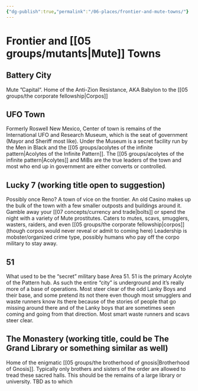 ```yaml
---
{"dg-publish":true,"permalink":"/06-places/frontier-and-mute-towns/"}
---
```


# Frontier and [[05 groups/mutants\|Mute]] Towns

## Battery City
Mute ”Capital“. Home of the Anti-Zion Resistance, AKA Babylon to the [[05 groups/the corporate fellowship\|Corpos]]
## UFO Town
Formerly Roswell New Mexico, Center of town is remains of the International UFO and Research Museum, which is the seat of government (Mayor and Sheriff most like).  Under the Museum is a secret facility run by the Men in Black and the [[05 groups/acolytes of the infinite pattern\|Acolytes of the Infinite Pattern]].  The [[05 groups/acolytes of the infinite pattern\|Acolytes]] and MiBs are the true leaders of the town and most who end up in government are either converts or controlled.  

## Lucky 7 (working title open to suggestion)
Possibly once Reno?  A town of vice on the frontier. An old Casino makes up the bulk of the town with a few smaller  outposts and buildings around it.  Gamble away your [[07 concepts/currency and trade\|bolts]] or spend the night with a variety of Mute prostitutes.  Caters to mutes, scavs, smugglers, wasters, raiders, and even [[05 groups/the corporate fellowship\|corpos]] (though corpos would never reveal or admit to coming here) Leadership is mobster/organized crime type, possibly humans who pay off the corpo military to stay away.  

## 51
What used to be the “secret” military base Area 51.  51 is the primary Acolyte of the Pattern hub.  As such the entire “city” is underground and it’s really more of a base of operations.  Most steer clear of the odd Lanky Boys and their base, and some pretend its not there even though most smugglers and waste runners know its there because of the stories of people that go missing around there and of the Lanky boys that are sometimes seen coming and going from that direction.  Most smart waste runners and scavs steer clear.  

## The Monastery (working title, could be The Grand Library or something similar as well)
Home of the enigmatic [[05 groups/the brotherhood of gnosis\|Brotherhood of Gnosis]].  Typically only brothers and sisters of the order are allowed to tread these sacred halls.  This should be the remains of a large library or university. TBD as to which
